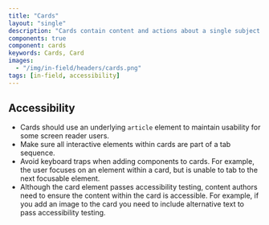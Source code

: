 ```yaml
---
title: "Cards"
layout: "single"
description: "Cards contain content and actions about a single subject."
components: true
component: cards
keywords: Cards, Card
images:
  - "/img/in-field/headers/cards.png"
tags: [in-field, accessibility]
---
```


## Accessibility

- Cards should use an underlying `article` element to maintain usability for some screen reader users.
- Make sure all interactive elements within cards are part of a tab sequence.
- Avoid keyboard traps when adding components to cards. For example, the user focuses on an element within a card, but is unable to tab to the next focusable element.
- Although the card element passes accessibility testing, content authors need to ensure the content within the card is accessible. For example, if you add an image to the card you need to include alternative text to pass accessibility testing.
